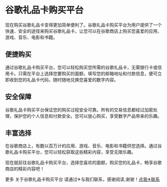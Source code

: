 # 谷歌礼品卡购买平台

现在购买谷歌礼品卡变得更加简单便利了。谷歌礼品卡购买平台为用户提供了一个快速、安全的途径来购买谷歌礼品卡，让您可以在谷歌商店上购买您喜爱的应用、游戏、音乐、电影和书籍。

## 便捷购买

通过谷歌礼品卡购买平台，您可以轻松购买您所需的谷歌礼品卡，无需银行卡或信用卡。只需在平台上选择您要购买的面额，填写您的邮箱地址和付款信息，便可立即收到您的礼品卡代码，随时随地兑换您喜爱的数字内容。

## 安全保障

谷歌礼品卡购买平台保证您的购买过程安全可靠。所有的交易信息都经过加密处理，保护您的个人信息和付款安全。您可以放心购买，享受数字产品带来的乐趣。

## 丰富选择

在谷歌商店上，有数以百万计的应用、游戏、音乐、电影和书籍供您选择。通过谷歌礼品卡购买平台，您可以轻松获取这些精彩内容，享受无限乐趣。

现在就前往谷歌礼品卡购买平台，选择您喜欢的面额，购买您的礼品卡，畅享谷歌商店的精彩内容吧！

更多 关于谷歌礼品卡购买平台 请通过✈与我们联系，感谢阅读,谢谢！[点我✈联系](https://www.k02.cc)